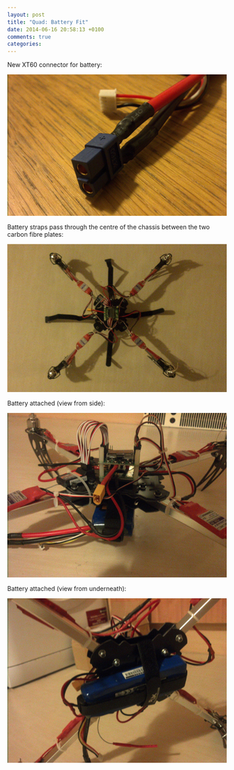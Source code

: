 ```yaml
---
layout: post
title: "Quad: Battery Fit"
date: 2014-06-16 20:58:13 +0100
comments: true
categories: 
---
```


New XT60 connector for battery:

![](/hardware/quadcopter/43.jpg)

Battery straps pass through the centre of the chassis between the two carbon fibre plates:

![](/hardware/quadcopter/45.jpg)

Battery attached (view from side):

![](/hardware/quadcopter/46.jpg)

Battery attached (view from underneath):

![](/hardware/quadcopter/47.jpg)
